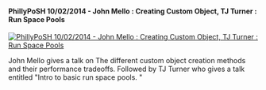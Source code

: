 ﻿#### PhillyPoSH 10/02/2014 - John Mello : Creating Custom Object, TJ Turner : Run Space Pools

[![PhillyPoSH 10/02/2014 - John Mello : Creating Custom Object, TJ Turner : Run Space Pools](https://i1.ytimg.com/vi/H9TIq4ssGzo/hqdefault.jpg "PhillyPoSH 10/02/2014 - John Mello : Creating Custom Object, TJ Turner : Run Space Pools")](https://www.youtube.com/watch?v=H9TIq4ssGzo)

John Mello gives a talk on The different custom object creation methods and their performance tradeoffs. Followed by TJ Turner who gives a talk entitled "Intro to basic run space pools.  "


